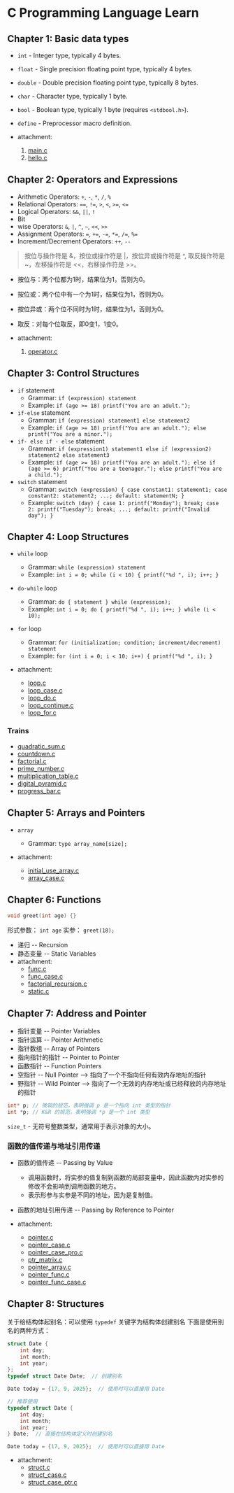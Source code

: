 # C Programming Language Learn

## Chapter 1: Basic data types

- `int` - Integer type, typically 4 bytes.
- `float` - Single precision floating point type, typically 4 bytes.
- `double` - Double precision floating point type, typically 8 bytes.
- `char` - Character type, typically 1 byte.
- `bool` - Boolean type, typically 1 byte (requires `<stdbool.h>`).
- `define` - Preprocessor macro definition.

- attachment:
    1. [main.c](main.c)
    2. [hello.c](hello.c)

## Chapter 2: Operators and Expressions

- Arithmetic Operators: `+`, `-`, `*`, `/`, `%`
- Relational Operators: `==`, `!=`, `>`, `<`, `>=`, `<=`
- Logical Operators: `&&`, `||`, `!`
- Bit
- wise Operators: `&`, `|`, `^`, `~`, `<<`, `>>`
- Assignment Operators: `=`, `+=`, `-=`, `*=`, `/=`, `%=`
- Increment/Decrement Operators: `++`, `--`

> 按位与操作符是 &，按位或操作符是 |，按位异或操作符是 ^, 取反操作符是 ~，左移操作符是 <<，右移操作符是 >>。

- 按位与：两个位都为1时，结果位为1，否则为0。
- 按位或：两个位中有一个为1时，结果位为1，否则为0。
- 按位异或：两个位不同时为1时，结果位为1，否则为0。
- 取反：对每个位取反，即0变1，1变0。

- attachment:
    1. [operator.c](operator.c)

## Chapter 3: Control Structures

- `if` statement
  - Grammar: `if (expression) statement`
  - Example: `if (age >= 18) printf("You are an adult.");`
- `if-else` statement
  - Grammar: `if (expression) statement1 else statement2`
  - Example: `if (age >= 18) printf("You are an adult."); else printf("You are a minor.");`
- `if- else if - else` statement
  - Grammar: `if (expression1) statement1 else if (expression2) statement2 else statement3`
  - Example: `if (age >= 18) printf("You are an adult."); else if (age >= 6) printf("You are a teenager."); else printf("You are a child.");`
- `switch` statement
  - Grammar: `switch (expression) { case constant1: statement1; case constant2: statement2; ...; default: statementN; }`
  - Example: `switch (day) { case 1: printf("Monday"); break; case 2: printf("Tuesday"); break; ...; default: printf("Invalid day"); }`

## Chapter 4: Loop Structures

- `while` loop
  - Grammar: `while (expression) statement`
  - Example: `int i = 0; while (i < 10) { printf("%d ", i); i++; }`

- `do-while` loop
  - Grammar: `do { statement } while (expression);`
  - Example: `int i = 0; do { printf("%d ", i); i++; } while (i < 10);`

- `for` loop
  - Grammar: `for (initialization; condition; increment/decrement) statement`
  - Example: `for (int i = 0; i < 10; i++) { printf("%d ", i); }`

- attachment:
  - [loop.c](loop.c)
  - [loop_case.c](loop_case.c)
  - [loop_do.c](loop_do.c)
  - [loop_continue.c](loop_continue.c)
  - [loop_for.c](loop_for.c)

### Trains

- [quadratic_sum.c](./trains/quadratic_sum.c)
- [countdown.c](./trains/countdown.c)
- [factorial.c](./trains/factorial.c)
- [prime_number.c](./trains/prime_number.c)
- [multiplication_table.c](./trains/multiplication_table.c)
- [digital_pyramid.c](./trains/digital_pyramid.c)
- [progress_bar.c](./trains/progress_bar.c)

## Chapter 5: Arrays and Pointers

- `array`
  - Grammar: `type array_name[size];`

- attachment:
  - [initial_use_array.c](initial_use_array.c)
  - [array_case.c](./trains/array_case.c)

## Chapter 6: Functions

```c
void greet(int age) {}
```

形式参数： `int age`
实参： `greet(18);`

- 递归 -- Recursion
- 静态变量 -- Static Variables
- attachment:
  - [func.c](func.c)
  - [func_case.c](./trains/func_case.c)
  - [factorial_recursion.c](./trains/factorial_recursion.c)
  - [static.c](static.c)

## Chapter 7: Address and Pointer

- 指针变量 -- Pointer Variables
- 指针运算 -- Pointer Arithmetic
- 指针数组 -- Array of Pointers
- 指向指针的指针 -- Pointer to Pointer
- 函数指针 -- Function Pointers
- 空指针 -- Null Pointer --> 指向了一个不指向任何有效内存地址的指针
- 野指针 -- Wild Pointer --> 指向了一个无效的内存地址或已经释放的内存地址的指针

```c
int* p; // 微软的规范，表明强调 p 是一个指向 int 类型的指针
int *p; // K&R 的规范，表明强调 *p 是一个 int 类型
```

`size_t` - 无符号整数类型，通常用于表示对象的大小。

### 函数的值传递与地址引用传递

- 函数的值传递 -- Passing by Value
  - 调用函数时，将实参的值复制到函数的局部变量中，因此函数内对实参的修改不会影响到调用函数的地方。
  - 表示形参与实参是不同的地址，因为是复制值。
- 函数的地址引用传递 -- Passing by Reference to Pointer

- attachment:
  - [pointer.c](pointer.c)
  - [pointer_case.c](./trains/pointer_case.c)
  - [pointer_case_pro.c](./trains/pointer_case_pro.c)
  - [ptr_matrix.c](./trains/ptr_matrix.c)
  - [pointer_array.c](./trains/pointer_array.c)
  - [pointer_func.c](./trains/pointer_func.c)
  - [pointer_func_case.c](./trains/pointer_func_case.c)

## Chapter 8: Structures

关于给结构体起别名：可以使用 `typedef` 关键字为结构体创建别名 下面是使用别名的两种方式：

```c
struct Date {
    int day;
    int month;
    int year;
};
typedef struct Date Date;  // 创建别名

Date today = {17, 9, 2025};  // 使用时可以直接用 Date
```

```c
// 推荐使用
typedef struct Date {
    int day;
    int month;
    int year;
} Date;  // 直接在结构体定义时创建别名

Date today = {17, 9, 2025};  // 使用时可以直接用 Date
```

- attachment:
  - [struct.c](struct.c)
  - [struct_case.c](./trains/struct_case.c)
  - [struct_case_ptr.c](./trains/struct_case_ptr.c)
